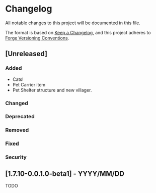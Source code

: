 # Changelog
All notable changes to this project will be documented in this file.

The format is based on 
[Keep a Changelog](https://keepachangelog.com/en/1.0.0/),
and this project adheres to 
[Forge Versioning Conventions](https://mcforge.readthedocs.io/en/latest/conventions/versioning/).

## [Unreleased]
### Added
- Cats!
- Pet Carrier item
- Pet Shelter structure and new villager.
### Changed
### Deprecated
### Removed
### Fixed
### Security

## [1.7.10-0.0.1.0-beta1] - YYYY/MM/DD
TODO